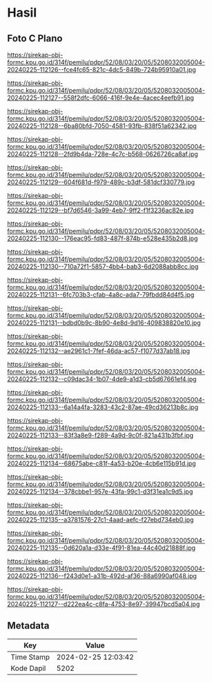 # Hasil

## Foto C Plano

https://sirekap-obj-formc.kpu.go.id/314f/pemilu/pdpr/52/08/03/20/05/5208032005004-20240225-112126--fce4fc65-821c-4dc5-849b-724b95910a01.jpg

https://sirekap-obj-formc.kpu.go.id/314f/pemilu/pdpr/52/08/03/20/05/5208032005004-20240225-112127--558f2dfc-6066-416f-9e4e-4acec4eefb91.jpg

https://sirekap-obj-formc.kpu.go.id/314f/pemilu/pdpr/52/08/03/20/05/5208032005004-20240225-112128--6ba80bfd-7050-4581-93fb-838f51a62342.jpg

https://sirekap-obj-formc.kpu.go.id/314f/pemilu/pdpr/52/08/03/20/05/5208032005004-20240225-112128--2fd9b4da-728e-4c7c-b568-0626726ca8af.jpg

https://sirekap-obj-formc.kpu.go.id/314f/pemilu/pdpr/52/08/03/20/05/5208032005004-20240225-112129--604f681d-f979-489c-b3df-581dcf330779.jpg

https://sirekap-obj-formc.kpu.go.id/314f/pemilu/pdpr/52/08/03/20/05/5208032005004-20240225-112129--bf7d6546-3a99-4eb7-9ff2-f1f3236ac82e.jpg

https://sirekap-obj-formc.kpu.go.id/314f/pemilu/pdpr/52/08/03/20/05/5208032005004-20240225-112130--176eac95-fd83-487f-874b-e528e435b2d8.jpg

https://sirekap-obj-formc.kpu.go.id/314f/pemilu/pdpr/52/08/03/20/05/5208032005004-20240225-112130--710a72f1-5857-4bb4-bab3-6d2088abb8cc.jpg

https://sirekap-obj-formc.kpu.go.id/314f/pemilu/pdpr/52/08/03/20/05/5208032005004-20240225-112131--6fc703b3-cfab-4a8c-ada7-79fbdd84d4f5.jpg

https://sirekap-obj-formc.kpu.go.id/314f/pemilu/pdpr/52/08/03/20/05/5208032005004-20240225-112131--bdbd0b9c-8b90-4e8d-9d16-409838820e10.jpg

https://sirekap-obj-formc.kpu.go.id/314f/pemilu/pdpr/52/08/03/20/05/5208032005004-20240225-112132--ae2961c1-7fef-46da-ac57-f1077d37ab18.jpg

https://sirekap-obj-formc.kpu.go.id/314f/pemilu/pdpr/52/08/03/20/05/5208032005004-20240225-112132--c09dac34-1b07-4de9-a1d3-cb5d67661ef4.jpg

https://sirekap-obj-formc.kpu.go.id/314f/pemilu/pdpr/52/08/03/20/05/5208032005004-20240225-112133--6a14a4fa-3283-43c2-87ae-49cd36213b8c.jpg

https://sirekap-obj-formc.kpu.go.id/314f/pemilu/pdpr/52/08/03/20/05/5208032005004-20240225-112133--83f3a8e9-f289-4a9d-9c0f-821a431b3fbf.jpg

https://sirekap-obj-formc.kpu.go.id/314f/pemilu/pdpr/52/08/03/20/05/5208032005004-20240225-112134--68675abe-c81f-4a53-b20e-4cb6e115b91d.jpg

https://sirekap-obj-formc.kpu.go.id/314f/pemilu/pdpr/52/08/03/20/05/5208032005004-20240225-112134--378cbbe1-957e-43fa-99c1-d3f31ea1c9d5.jpg

https://sirekap-obj-formc.kpu.go.id/314f/pemilu/pdpr/52/08/03/20/05/5208032005004-20240225-112135--a3781576-27c1-4aad-aefc-f27ebd734eb0.jpg

https://sirekap-obj-formc.kpu.go.id/314f/pemilu/pdpr/52/08/03/20/05/5208032005004-20240225-112135--0d620a1a-d33e-4f91-81ea-44c40d21888f.jpg

https://sirekap-obj-formc.kpu.go.id/314f/pemilu/pdpr/52/08/03/20/05/5208032005004-20240225-112136--f243d0e1-a31b-492d-af36-88a6990af048.jpg

https://sirekap-obj-formc.kpu.go.id/314f/pemilu/pdpr/52/08/03/20/05/5208032005004-20240225-112127--d222ea4c-c8fa-4753-8e97-39947bcd5a04.jpg


## Metadata

| Key        | Value               |
| ---------- | ------------------- |
| Time Stamp | 2024-02-25 12:03:42 |
| Kode Dapil | 5202                |



